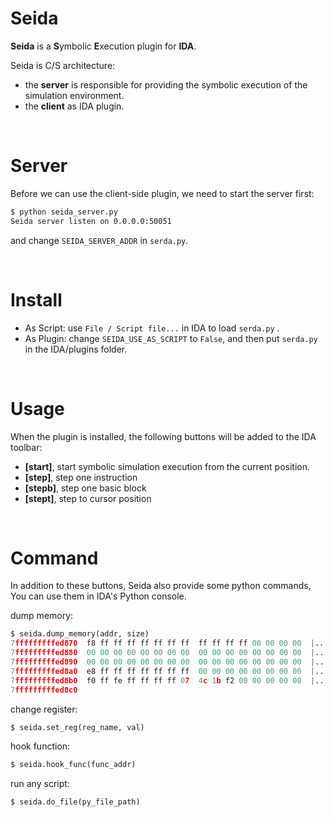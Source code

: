 # Seida

**Seida** is a **S**ymbolic **E**xecution plugin for **IDA**.

Seida is C/S architecture:
* the **server** is responsible for providing the symbolic execution of the simulation environment.
* the **client** as IDA plugin.

​     

# Server

Before we can use the client-side plugin, we need to start the server first:

```bash
$ python seida_server.py
Seida server listen on 0.0.0.0:50051
```

and change `SEIDA_SERVER_ADDR` in `serda.py`.

​                    

# Install

* As Script: use `File / Script file...` in IDA to load `serda.py` .
* As Plugin: change `SEIDA_USE_AS_SCRIPT` to `False`, and then put `serda.py` in the IDA/plugins folder.

​                

# Usage

When the plugin is installed, the following buttons will be added to the IDA toolbar:
* **[start]**, start symbolic simulation execution from the current position.
* **[step]**, step one instruction
* **[stepb]**, step one basic block
* **[stept]**, step to cursor position 

​             

# Command

In addition to these buttons, Seida also provide some python commands, You can use them in IDA's Python console.


dump memory:
```python
$ seida.dump_memory(addr, size)
7fffffffffed870  f8 ff ff ff ff ff ff ff  ff ff ff ff 00 00 00 00  |................|
7fffffffffed880  00 00 00 00 00 00 00 00  00 00 00 00 00 00 00 00  |................|
7fffffffffed890  00 00 00 00 00 00 00 00  00 00 00 00 00 00 00 00  |................|
7fffffffffed8a0  e8 ff ff ff ff ff ff ff  00 00 00 00 00 00 00 00  |................|
7fffffffffed8b0  f0 ff fe ff ff ff ff 07  4c 1b f2 00 00 00 00 00  |........L.......|
7fffffffffed8c0
```

change register:
```python
$ seida.set_reg(reg_name, val)
```

hook function:
```python
$ seida.hook_func(func_addr)
```

run any script:

```python
$ seida.do_file(py_file_path)
```

